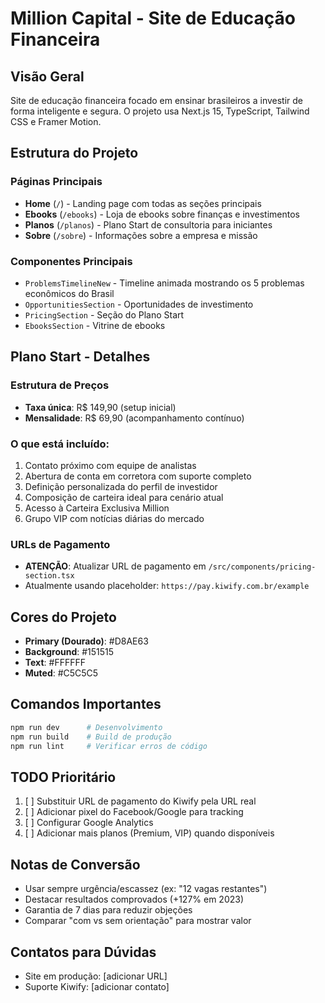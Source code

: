 # Million Capital - Site de Educação Financeira

## Visão Geral
Site de educação financeira focado em ensinar brasileiros a investir de forma inteligente e segura. O projeto usa Next.js 15, TypeScript, Tailwind CSS e Framer Motion.

## Estrutura do Projeto

### Páginas Principais
- **Home** (`/`) - Landing page com todas as seções principais
- **Ebooks** (`/ebooks`) - Loja de ebooks sobre finanças e investimentos  
- **Planos** (`/planos`) - Plano Start de consultoria para iniciantes
- **Sobre** (`/sobre`) - Informações sobre a empresa e missão

### Componentes Principais
- `ProblemsTimelineNew` - Timeline animada mostrando os 5 problemas econômicos do Brasil
- `OpportunitiesSection` - Oportunidades de investimento
- `PricingSection` - Seção do Plano Start
- `EbooksSection` - Vitrine de ebooks

## Plano Start - Detalhes

### Estrutura de Preços
- **Taxa única**: R$ 149,90 (setup inicial)
- **Mensalidade**: R$ 69,90 (acompanhamento contínuo)

### O que está incluído:
1. Contato próximo com equipe de analistas
2. Abertura de conta em corretora com suporte completo
3. Definição personalizada do perfil de investidor
4. Composição de carteira ideal para cenário atual
5. Acesso à Carteira Exclusiva Million
6. Grupo VIP com notícias diárias do mercado

### URLs de Pagamento
- **ATENÇÃO**: Atualizar URL de pagamento em `/src/components/pricing-section.tsx`
- Atualmente usando placeholder: `https://pay.kiwify.com.br/example`

## Cores do Projeto
- **Primary (Dourado)**: #D8AE63
- **Background**: #151515
- **Text**: #FFFFFF
- **Muted**: #C5C5C5

## Comandos Importantes
```bash
npm run dev      # Desenvolvimento
npm run build    # Build de produção
npm run lint     # Verificar erros de código
```

## TODO Prioritário
1. [ ] Substituir URL de pagamento do Kiwify pela URL real
2. [ ] Adicionar pixel do Facebook/Google para tracking
3. [ ] Configurar Google Analytics
4. [ ] Adicionar mais planos (Premium, VIP) quando disponíveis

## Notas de Conversão
- Usar sempre urgência/escassez (ex: "12 vagas restantes")
- Destacar resultados comprovados (+127% em 2023)
- Garantia de 7 dias para reduzir objeções
- Comparar "com vs sem orientação" para mostrar valor

## Contatos para Dúvidas
- Site em produção: [adicionar URL]
- Suporte Kiwify: [adicionar contato]